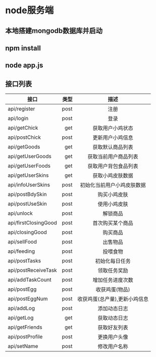 # node服务端

## 本地搭建mongodb数据库并启动

## npm install 

## node app.js

## 接口列表
| 接口        | 类型    | 描述    |
| --------   | ----: | :----:  |
| api/register|post|注册|
| api/login   |post|登录|
| api/getChick   |get|获取用户小鸡状态|
| api/postChick  |post|更新用户小鸡信息|
| api/getGoods   |get|获取默认商品列表|
| api/getUserGoods|get|获取当前用户商品列表|
| api/getUserFoods|get|获取用户背包食品列表|
| api/getUserSkins|get|获取小鸡皮肤数据|
| api/infoUserSkins|post|初始化当前用户小鸡皮肤数据|
| api/postBdySkin|post|购买小鸡皮肤|
| api/postUseSkin|post|使用小鸡皮肤|
| api/unlock|post|解锁商品|
| api/firstClosingGood|post|首次购买某个商品|
| api/closingGood|post|购买商品|
| api/sellFood|post|出售物品|
| api/feeding|post|投喂食物|
| api/postTasks|post|初始化每日任务|
| api/postReceiveTask|post|领取任务奖励|
| api/addTaskCount|post|增加任务进度次数|
| api/postEgg|post|收获鸡蛋(物品)|
| api/postEggNum|post|收获鸡蛋(总产量),更新小鸡信息|
| api/addLog|post|添加动态日志|
| api/getLog|get|获取动态日志|
| api/getFriends|get|获取好友列表|
| api/postProfile|post|更换用户头像|
| api/setName|post|修改用户名称|


